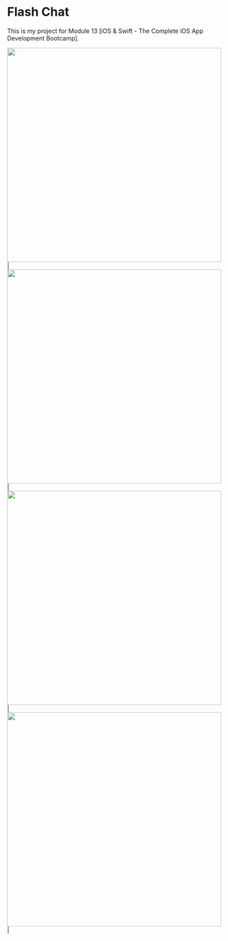 # Flash Chat

This is my project for Module 13 [iOS & Swift - The Complete iOS App Development Bootcamp].



<img src="https://github.com/kheladzedev/Flash-Chat/assets/94724654/d7a34eb4-e387-4ff1-82f6-5ce25d9d0b12" height="500">|
<img src="https://github.com/kheladzedev/Flash-Chat/assets/94724654/455424f8-950d-408a-a799-207b6d761354" height="500">|
<img src="https://github.com/kheladzedev/Flash-Chat/assets/94724654/fa7878b3-7aa6-477e-9dfe-d94b12973dbd" height="500">|
<img src="https://github.com/kheladzedev/Flash-Chat/assets/94724654/7a9d148c-67bb-4534-807d-2b5492ea63f3" height="500">|
